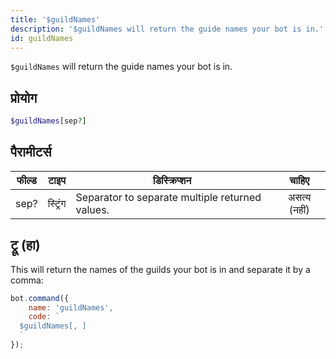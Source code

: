 ```yaml
---
title: '$guildNames'
description: '$guildNames will return the guide names your bot is in.'
id: guildNames
---
```


`$guildNames` will return the guide names your bot is in.

## प्रोयोग

```php
$guildNames[sep?]
```

## पैरामीटर्स

| फील्ड | टाइप     | डिस्क्रिप्शन                                    |    चाहिए     |
| ----- | -------- | ----------------------------------------------- |:------------:|
| sep?  | स्ट्रिंग | Separator to separate multiple returned values. | असत्य (नहीं) |

## ट्रू (हा)

This will return the names of the guilds your bot is in and separate it by a comma:

```javascript
bot.command({
    name: 'guildNames',
    code: `
  $guildNames[, ]
  `
});
```
